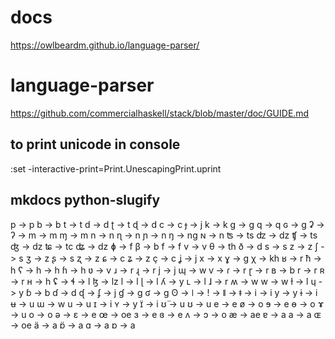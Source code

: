 # docs 

https://owlbeardm.github.io/language-parser/

# language-parser

https://github.com/commercialhaskell/stack/blob/master/doc/GUIDE.md



## to print unicode in console

:set -interactive-print=Print.UnescapingPrint.uprint

## mkdocs python-slugify

p -> p
b -> b
t -> t
d -> d
ʈ -> t
ɖ -> d
c -> c
ɟ -> j
k -> k
g -> g
q -> q
ɢ -> g
ʡ -> 
ʔ -> 
m -> m
ɱ -> m
n -> n
ɳ -> n
ɲ -> n
ŋ -> ng
ɴ -> n
ʦ -> ts
ʣ -> dz
ʧ -> ts
ʤ -> dz
ʨ -> tc
ʥ -> dz
ɸ -> f
β -> b
f -> f
v -> v
θ -> th
ð -> d
s -> s
z -> z
ʃ -> s
ʒ -> z
ʂ -> s
ʐ -> z
ɕ -> c
ʑ -> z
ç -> c
ʝ -> j
x -> x
ɣ -> g
χ -> kh
ʁ -> r
ħ -> h
ʕ -> 
h -> h
ɦ -> h
ʋ -> v
ɹ -> r
ɻ -> r
j -> j
ɰ -> w
ⱱ -> 
ɾ -> r
ɽ -> r
ʙ -> b
r -> r
ʀ -> r
ʜ -> h
ʢ -> 
ɬ -> l
ɮ -> lz
l -> l
ɭ -> l
ʎ -> y
ʟ -> l
ɺ -> r
ʍ -> w
w -> w
ɫ -> l
ɥ -> y
ɓ -> b
ɗ -> d
ᶑ -> 
ʄ -> j
ɠ -> g
ʛ -> g
ʘ -> 
ǀ -> 
ǃ -> 
ǁ -> 
ǂ -> 
i -> i
y -> y
ɨ -> i
ʉ -> u
ɯ -> w
u -> u
ɪ -> i
ʏ -> y
ɪ̈ -> i
ʊ̈ -> u
ʊ -> u
e -> e
ø -> o
ɘ -> e
ɵ -> o
ɤ -> u
o -> o
ə -> 
ɛ -> e
œ -> oe
ɜ -> e
ɞ -> e
ʌ -> 
ɔ -> o
æ -> ae
ɐ -> a
a -> a
ɶ -> oe
ä -> a
ɒ̈ -> a
ɑ -> a
ɒ -> a





















































































































